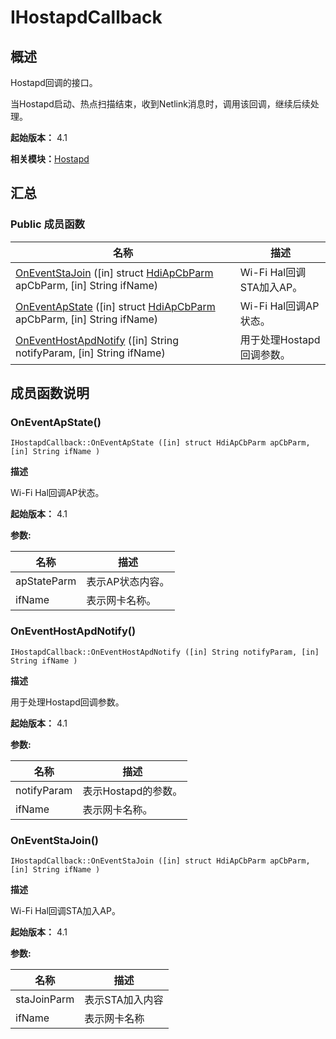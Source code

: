 # IHostapdCallback


## 概述

Hostapd回调的接口。

当Hostapd启动、热点扫描结束，收到Netlink消息时，调用该回调，继续后续处理。

**起始版本：** 4.1

**相关模块：**[Hostapd](_hostapd.md)


## 汇总


### Public 成员函数

| 名称 | 描述 | 
| -------- | -------- |
| [OnEventStaJoin](#oneventstajoin) ([in] struct [HdiApCbParm](_hdi_ap_cb_parm.md) apCbParm, [in] String ifName) | Wi-Fi Hal回调STA加入AP。 | 
| [OnEventApState](#oneventapstate) ([in] struct [HdiApCbParm](_hdi_ap_cb_parm.md) apCbParm, [in] String ifName) | Wi-Fi Hal回调AP状态。 | 
| [OnEventHostApdNotify](#oneventhostapdnotify) ([in] String notifyParam, [in] String ifName) | 用于处理Hostapd回调参数。 | 


## 成员函数说明


### OnEventApState()

```
IHostapdCallback::OnEventApState ([in] struct HdiApCbParm apCbParm, [in] String ifName )
```

**描述**


Wi-Fi Hal回调AP状态。

**起始版本：** 4.1

**参数:**

| 名称 | 描述 | 
| -------- | -------- |
| apStateParm | 表示AP状态内容。 | 
| ifName | 表示网卡名称。 | 


### OnEventHostApdNotify()

```
IHostapdCallback::OnEventHostApdNotify ([in] String notifyParam, [in] String ifName )
```

**描述**


用于处理Hostapd回调参数。

**起始版本：** 4.1

**参数:**

| 名称 | 描述 | 
| -------- | -------- |
| notifyParam | 表示Hostapd的参数。| 
| ifName | 表示网卡名称。| 


### OnEventStaJoin()

```
IHostapdCallback::OnEventStaJoin ([in] struct HdiApCbParm apCbParm, [in] String ifName )
```

**描述**


Wi-Fi Hal回调STA加入AP。

**起始版本：** 4.1

**参数:**

| 名称 | 描述 | 
| -------- | -------- |
| staJoinParm | 表示STA加入内容 | 
| ifName | 表示网卡名称 | 
